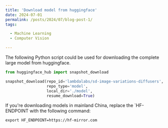 ```yaml
---
title: 'Download model from huggingface'
date: 2024-07-01
permalink: /posts/2024/07/blog-post-1/
tags:

  - Machine Learning
  - Computer Vision

---
```


The following Python script could be used for downloading the complete large model from huggingface.

```python
from huggingface_hub import snapshot_download

snapshot_download(repo_id='lambdalabs/sd-image-variations-diffusers',
                  repo_type='model',
                  local_dir='./model',
                  resume_download=True)
```

If you're downloading models in mainland China, replace the `HF-ENDPOINT with the following command:

```shell
export HF_ENDPOINT=https://hf-mirror.com
```
